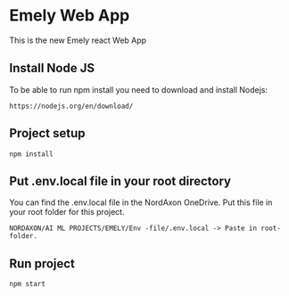 # Emely Web App

This is the new Emely react Web App

## Install Node JS
To be able to run npm install you need to download and install Nodejs:
```
https://nodejs.org/en/download/
```

## Project setup
```
npm install
```


## Put .env.local file in your root directory
You can find the .env.local file in the NordAxon OneDrive. Put this file in your root folder for this project.
```
NORDAXON/AI ML PROJECTS/EMELY/Env -file/.env.local -> Paste in root-folder.
```

## Run project
```
npm start
```

